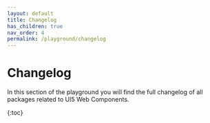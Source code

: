 ```yaml
---
layout: default
title: Changelog
has_children: true
nav_order: 4
permalink: /playground/changelog
---
```


# Changelog

In this section of the playground you will find the full changelog of all packages related to UI5 Web Components.

{:toc}
